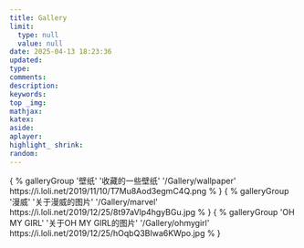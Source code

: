 ```yaml
---
title: Gallery
limit:
  type: null
  value: null
date: 2025-04-13 18:23:36
updated:
type:
comments:
description:
keywords:
top _img:
mathjax:
katex:
aside:
aplayer:
highlight_ shrink:
random:
---
```


<div  class="gallery-group-main">
 { %  galleryGroup  '壁纸'  '收藏的一些壁纸'  '/Gallery/wallpaper'  https://i.loli.net/2019/11/10/T7Mu8Aod3egmC4Q.png  % } 
{ %  galleryGroup  '漫威'  '关于漫威的图片'  '/Gallery/marvel'  https://i.loli.net/2019/12/25/8t97aVlp4hgyBGu.jpg  % } 
{ %  galleryGroup  'OH MY GIRL'  '关于OH MY GIRL的图片'  '/Gallery/ohmygirl'  https://i.loli.net/2019/12/25/hOqbQ3BIwa6KWpo.jpg  % } 
</div>

